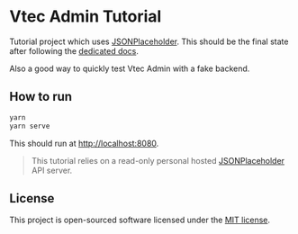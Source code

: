 # Vtec Admin Tutorial

Tutorial project which uses [JSONPlaceholder](https://jsonplaceholder.typicode.com/). This should be the final state after following the [dedicated docs](https://vtec.okami101.io/guide/tutorial.html).

Also a good way to quickly test Vtec Admin with a fake backend.

## How to run

```bash
yarn
yarn serve
```

This should run at [http://localhost:8080](http://localhost:8080).

> This tutorial relies on a read-only personal hosted [JSONPlaceholder](https://jsonplaceholder.okami101.io) API server.

## License

This project is open-sourced software licensed under the [MIT license](https://adr1enbe4udou1n.mit-license.org).
